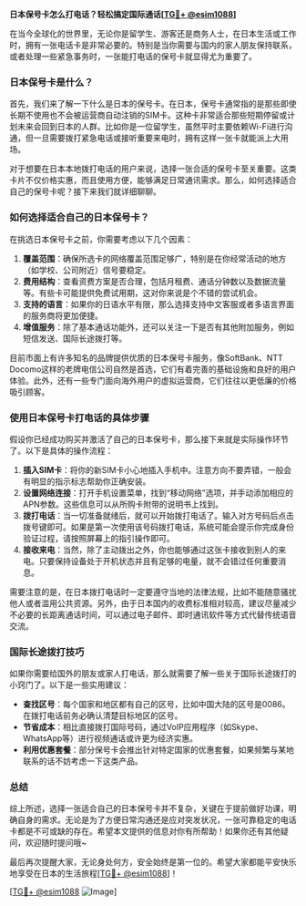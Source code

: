 **日本保号卡怎么打电话？轻松搞定国际通话[[TG💪+ @esim1088](https://t.me/s/esim1088)]**

在当今全球化的世界里，无论你是留学生、游客还是商务人士，在日本生活或工作时，拥有一张电话卡是非常必要的。特别是当你需要与国内的家人朋友保持联系，或者处理一些紧急事务时，一张能打电话的保号卡就显得尤为重要了。

### 日本保号卡是什么？

首先，我们来了解一下什么是日本的保号卡。在日本，保号卡通常指的是那些即使长期不使用也不会被运营商自动注销的SIM卡。这种卡非常适合那些短期停留或计划未来会回到日本的人群。比如你是一位留学生，虽然平时主要依赖Wi-Fi进行沟通，但一旦需要拨打紧急电话或接听重要来电时，拥有这样一张卡就能派上大用场。

对于想要在日本本地拨打电话的用户来说，选择一张合适的保号卡至关重要。这类卡片不仅价格实惠，而且使用方便，能够满足日常通讯需求。那么，如何选择适合自己的保号卡呢？接下来我们就详细聊聊。

### 如何选择适合自己的日本保号卡？

在挑选日本保号卡之前，你需要考虑以下几个因素：

1. **覆盖范围**：确保所选卡的网络覆盖范围足够广，特别是在你经常活动的地方（如学校、公司附近）信号要稳定。
2. **费用结构**：查看资费方案是否合理，包括月租费、通话分钟数以及数据流量等。有些卡可能提供免费试用期，这对你来说是个不错的尝试机会。
3. **支持的语言**：如果你的日语水平有限，那么选择支持中文客服或者多语言界面的服务商将更加便捷。
4. **增值服务**：除了基本通话功能外，还可以关注一下是否有其他附加服务，例如短信发送、国际长途拨打等。

目前市面上有许多知名的品牌提供优质的日本保号卡服务，像SoftBank、NTT Docomo这样的老牌电信公司自然是首选，它们有着完善的基础设施和良好的用户体验。此外，还有一些专门面向海外用户的虚拟运营商，它们往往以更低廉的价格吸引顾客。

### 使用日本保号卡打电话的具体步骤

假设你已经成功购买并激活了自己的日本保号卡，那么接下来就是实际操作环节了。以下是具体的操作流程：

1. **插入SIM卡**：将你的新SIM卡小心地插入手机中。注意方向不要弄错，一般会有明显的指示标志帮助你正确安装。
2. **设置网络连接**：打开手机设置菜单，找到“移动网络”选项，并手动添加相应的APN参数。这些信息可以从所购卡附带的说明书上找到。
3. **拨打电话**：当一切准备就绪后，就可以开始拨打电话了。输入对方号码后点击拨号键即可。如果是第一次使用该号码拨打电话，系统可能会提示你完成身份验证过程，请按照屏幕上的指引操作即可。
4. **接收来电**：当然，除了主动拨出之外，你也能够通过这张卡接收到别人的来电。只要保持设备处于开机状态并且有足够的电量，就不会错过任何重要消息。

需要注意的是，在日本拨打电话时一定要遵守当地的法律法规，比如不能随意骚扰他人或者滥用公共资源。另外，由于日本国内的收费标准相对较高，建议尽量减少不必要的长距离通话时间，可以通过电子邮件、即时通讯软件等方式代替传统语音交流。

### 国际长途拨打技巧

如果你需要给国外的朋友或家人打电话，那么就需要了解一些关于国际长途拨打的小窍门了。以下是一些实用建议：

- **查找区号**：每个国家和地区都有自己的区号，比如中国大陆的区号是0086。在拨打电话前务必确认清楚目标地区的区号。
- **节省成本**：相比直接拨打国际号码，通过VoIP应用程序（如Skype、WhatsApp等）进行视频通话或许更为经济实惠。
- **利用优惠套餐**：部分保号卡会推出针对特定国家的优惠套餐，如果频繁与某地联系的话不妨考虑一下这类产品。

### 总结

综上所述，选择一张适合自己的日本保号卡并不复杂，关键在于提前做好功课，明确自身的需求。无论是为了方便日常沟通还是应对突发状况，一张可靠稳定的电话卡都是不可或缺的存在。希望本文提供的信息对你有所帮助！如果你还有其他疑问，欢迎随时提问哦~

最后再次提醒大家，无论身处何方，安全始终是第一位的。希望大家都能平安快乐地享受在日本的生活旅程[[TG💪+ @esim1088](https://t.me/s/esim1088)]！

[[TG💪+ @esim1088](https://t.me/s/esim1088) ![Image](https://i.postimg.cc/4NQfJmqS/Snipaste-2025-05-13-00-14-12.png)]